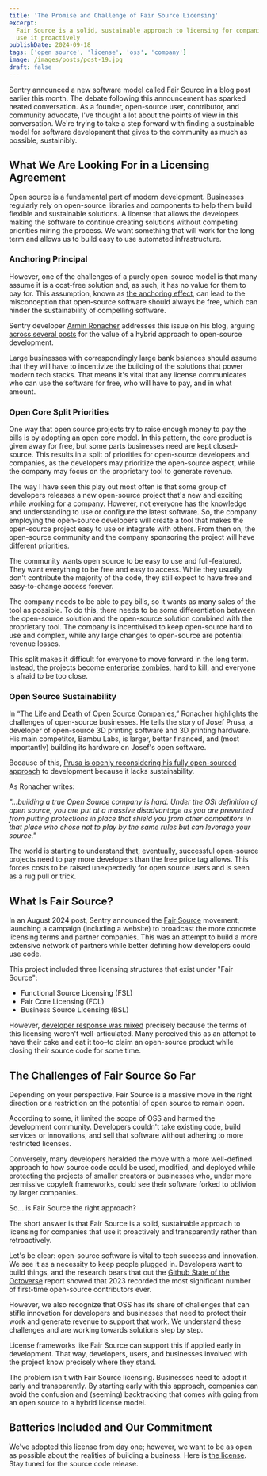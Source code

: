 ```yaml
---
title: 'The Promise and Challenge of Fair Source Licensing'
excerpt:
  Fair Source is a solid, sustainable approach to licensing for companies that
  use it proactively
publishDate: 2024-09-18
tags: ['open source', 'license', 'oss', 'company']
image: /images/posts/post-19.jpg
draft: false
---
```


Sentry announced a new software model called Fair Source in a blog post earlier
this month. The debate following this announcement has sparked heated
conversation. As a founder, open-source user, contributor, and community
advocate, I've thought a lot about the points of view in this conversation.
We're trying to take a step forward with finding a sustainable model for
software development that gives to the community as much as possible,
sustainibly.

## What We Are Looking For in a Licensing Agreement

Open source is a fundamental part of modern development. Businesses regularly
rely on open-source libraries and components to help them build flexible and
sustainable solutions. A license that allows the developers making the software
to continue creating solutions without competing priorities miring the process.
We want something that will work for the long term and allows us to build easy
to use automated infrastructure.

### Anchoring Principal

However, one of the challenges of a purely open-source model is that many assume
it is a cost-free solution and, as such, it has no value for them to pay for.
This assumption, known as
[the anchoring effect](https://en.wikipedia.org/wiki/Anchoring_effect), can lead
to the misconception that open-source software should always be free, which can
hinder the sustainability of compelling software.

Sentry developer [Armin Ronacher](https://github.com/mitsuhiko) addresses this
issue on his blog, arguing
[across several posts](https://lucumr.pocoo.org/2023/11/19/cathedral-and-bazaaar-licensing/)
for the value of a hybrid approach to open-source development.

Large businesses with correspondingly large bank balances should assume that
they will have to incentivize the building of the solutions that power modern
tech stacks. That means it's vital that any license communicates who can use the
software for free, who will have to pay, and in what amount.

### Open Core Split Priorities

One way that open source projects try to raise enough money to pay the bills is
by adopting an open core model. In this pattern, the core product is given away
for free, but some parts businesses need are kept closed-source. This results in
a split of priorities for open-source developers and companies, as the
developers may prioritize the open-source aspect, while the company may focus on
the proprietary tool to generate revenue.

The way I have seen this play out most often is that some group of developers
releases a new open-source project that's new and exciting while working for a
company. However, not everyone has the knowledge and understanding to use or
configure the latest software. So, the company employing the open-source
developers will create a tool that makes the open-source project easy to use or
integrate with others. From then on, the open-source community and the company
sponsoring the project will have different priorities.

The community wants open source to be easy to use and full-featured. They want
everything to be free and easy to access. While they usually don't contribute
the majority of the code, they still expect to have free and easy-to-change
access forever.

The company needs to be able to pay bills, so it wants as many sales of the tool
as possible. To do this, there needs to be some differentiation between the
open-source solution and the open-source solution combined with the proprietary
tool. The company is incentivised to keep open-source hard to use and complex,
while any large changes to open-source are potential revenue losses.

This split makes it difficult for everyone to move forward in the long term.
Instead, the projects become [enterprise zombies](https://hadoop.apache.org/),
hard to kill, and everyone is afraid to be too close.

### Open Source Sustainability

In
“[The Life and Death of Open Source Companies](https://lucumr.pocoo.org/2023/12/25/life-and-death-of-open-source/),”
Ronacher highlights the challenges of open-source businesses. He tells the story
of Josef Prusa, a developer of open-source 3D printing software and 3D printing
hardware. His main competitor, Bambu Labs, is larger, better financed, and (most
importantly) building its hardware on Josef's open software.

Because of this,
[Prusa is openly reconsidering his fully open-sourced approach](https://blog.prusa3d.com/the-state-of-open-source-in-3d-printing-in-2023_76659/)
to development because it lacks sustainability.

As Ronacher writes:

_"...building a true Open Source company is hard. Under the OSI definition of
open source, you are put at a massive disadvantage as you are prevented from
putting protections in place that shield you from other competitors in that
place who chose not to play by the same rules but can leverage your source."_

The world is starting to understand that, eventually, successful open-source
projects need to pay more developers than the free price tag allows. This forces
costs to be raised unexpectedly for open source users and is seen as a rug pull
or trick.

## What Is Fair Source?

In an August 2024 post, Sentry announced the [Fair Source](https://fair.io/)
movement, launching a campaign (including a website) to broadcast the more
concrete licensing terms and partner companies. This was an attempt to build a
more extensive network of partners while better defining how developers could
use code.

This project included three licensing structures that exist under "Fair Source":

- Functional Source Licensing (FSL)
- Fair Core Licensing (FCL)
- Business Source Licensing (BSL)

However,
[developer response was mixed](https://news.ycombinator.com/item?id=37092928)
precisely because the terms of this licensing weren't well-articulated. Many
perceived this as an attempt to have their cake and eat it too–to claim an
open-source product while closing their source code for some time.

## The Challenges of Fair Source So Far

Depending on your perspective, Fair Source is a massive move in the right
direction or a restriction on the potential of open source to remain open.

According to some, it limited the scope of OSS and harmed the development
community. Developers couldn't take existing code, build services or
innovations, and sell that software without adhering to more restricted
licenses.

Conversely, many developers heralded the move with a more well-defined approach
to how source code could be used, modified, and deployed while protecting the
projects of smaller creators or businesses who, under more permissive copyleft
frameworks, could see their software forked to oblivion by larger companies.

So… is Fair Source the right approach?

The short answer is that Fair Source is a solid, sustainable approach to
licensing for companies that use it proactively and transparently rather than
retroactively.

Let's be clear: open-source software is vital to tech success and innovation. We
see it as a necessity to keep people plugged in. Developers want to build
things, and the research bears that out the
[Github State of the Octoverse](https://github.blog/news-insights/research/the-state-of-open-source-and-ai/)
report showed that 2023 recorded the most significant number of first-time
open-source contributors ever.

However, we also recognize that OSS has its share of challenges that can stifle
innovation for developers and businesses that need to protect their work and
generate revenue to support that work. We understand these challenges and are
working towards solutions step by step.

License frameworks like Fair Source can support this if applied early in
development. That way, developers, users, and businesses involved with the
project know precisely where they stand.

The problem isn't with Fair Source licensing. Businesses need to adopt it early
and transparently. By starting early with this approach, companies can avoid the
confusion and (seeming) backtracking that comes with going from an open source
to a hybrid license model.

## Batteries Included and Our Commitment

We've adopted this license from day one; however, we want to be as open as
possible about the realities of building a business. Here is
[the license](https://www.batteriesincl.com/LICENSE-1.0). Stay tuned for the
source code release.
